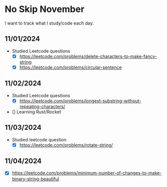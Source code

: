 # No Skip November

I want to track what I study/code each day.

## 11/01/2024

- Studied Leetcode questions
  - [X] https://leetcode.com/problems/delete-characters-to-make-fancy-string
  - [X] https://leetcode.com/problems/circular-sentence

## 11/02/2024

- Studied Leetcode questions
  - [X] https://leetcode.com/problems/longest-substring-without-repeating-characters/
- [] Learning Rust/Rocket

## 11/03/2024

- Studied leetcode question
  - [X] https://leetcode.com/problems/rotate-string/

## 11/04/2024
- [X] https://leetcode.com/problems/minimum-number-of-changes-to-make-binary-string-beautiful